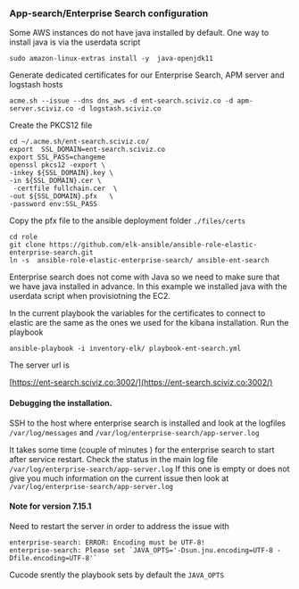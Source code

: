 ### App-search/Enterprise Search configuration
Some AWS instances do not have java installed by default. One way to install java is via the userdata script 
```shell
sudo amazon-linux-extras install -y  java-openjdk11

```
Generate dedicated certificates for our Enterprise Search, APM server and logstash hosts
```shell
acme.sh --issue --dns dns_aws -d ent-search.sciviz.co -d apm-server.sciviz.co -d logstash.sciviz.co
```
Create the PKCS12 file
```shell
cd ~/.acme.sh/ent-search.sciviz.co/ 
export  SSL_DOMAIN=ent-search.sciviz.co
export SSL_PASS=changeme
openssl pkcs12 -export \
-inkey ${SSL_DOMAIN}.key \
-in ${SSL_DOMAIN}.cer \
 -certfile fullchain.cer  \
-out ${SSL_DOMAIN}.pfx   \
-password env:SSL_PASS
```
Copy the pfx file to the ansible deployment folder `./files/certs`
```shell
cd role
git clone https://github.com/elk-ansible/ansible-role-elastic-enterprise-search.git
ln -s  ansible-role-elastic-enterprise-search/ ansible-ent-search
```
Enterprise search does not come with Java so we need to make sure that we have java installed in advance.
In this example we installed java with the userdata script when provisiotning the EC2.

In the current playbook the variables for the certificates to connect to elastic are the same as the ones we used for the kibana installation.
Run the playbook
```shell
ansible-playbook -i inventory-elk/ playbook-ent-search.yml 
```

The server url is 

[https://ent-search.sciviz.co:3002/](https://ent-search.sciviz.co:3002/)

#### Debugging the installation.
SSH to the host where enterprise search is installed and look at the logfiles `/var/log/messages` and `/var/log/enterprise-search/app-server.log`

It takes some time (couple of minutes ) for the enterprise search to start after service restart. 
Check the status in the main log file
`/var/log/enterprise-search/app-server.log`
If this one is empty or does not give you much information on the current issue then look at `/var/log/enterprise-search/app-server.log`

#### Note for version 7.15.1
Need to restart the server in order to address the issue with 
```
enterprise-search: ERROR: Encoding must be UTF-8!
enterprise-search: Please set `JAVA_OPTS='-Dsun.jnu.encoding=UTF-8 -Dfile.encoding=UTF-8'`
```

Cucode srently the playbook sets by default the `JAVA_OPTS` 

